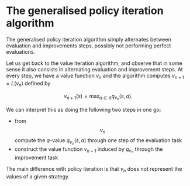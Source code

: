 # The generalised policy iteration algorithm

The generalised policy iteration algorithm simply alternates between evaluation and improvements steps, possibly not performing perfect evaluations.

Let us get back to the value iteration algorithm, and observe that in some sense it also consists in alternating evaluation and improvement steps.
At every step, we have a value function $v_n$ and the algorithm computes $v_{n+1} = L(v_n)$ defined by

$$
v_{n+1}(s) = \max_{a \in A} q_{v_n}(s,a).
$$

We can interpret this as doing the following two steps in one go:
* from $$v_n$$ compute the $q$-value $q_{v_n}(s,a)$ through one step of the evaluation task
* construct the value function $v_{n+1}$ induced by $q_{v_n}$ through the improvement task

The main difference with policy iteration is that $v_n$ does not represent the values of a given strategy.

